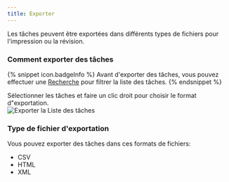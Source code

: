 ```yaml
---
title: Exporter
---
```

Les tâches peuvent être exportées dans différents types de fichiers pour l&apos;impression ou la révision. 

### Comment exporter des tâches 

{% snippet icon.badgeInfo %} 
Avant d&apos;exporter des tâches, vous pouvez effectuer une [Recherche](/fr/rdm/mac/commands/view/task-list/search/) pour filtrer la liste des tâches. 
{% endsnippet %}
 
Sélectionner les tâches et faire un clic droit pour choisir le format d&quot;exportation.  
![Exporter la Liste des tâches](/img/fr/rdm/mac/clip4084.png)

### Type de fichier d&apos;exportation 

Vous pouvez exporter des tâches dans ces formats de fichiers:  

* CSV 
* HTML 
* XML 

